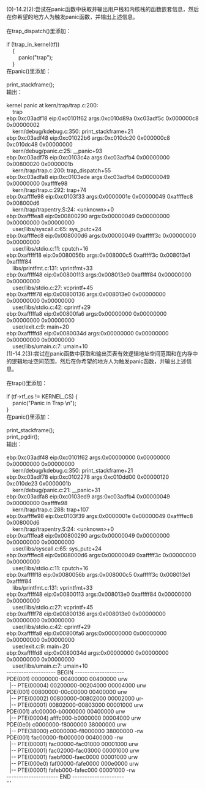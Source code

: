 <div><div>(0)-14.2(2):尝试在panic函数中获取并输出用户栈和内核栈的函数嵌套信息，然后在你希望的地方人为触发panic函数，并输出上述信息。</div><div><br /></div><div>在trap_dispatch()里添加：</div><div><br /></div><div>if (!trap_in_kernel(tf))</div><div>&nbsp; &nbsp; {</div><div>&nbsp; &nbsp; &nbsp; &nbsp; panic("trap");</div><div>&nbsp; &nbsp; }</div><div>在panic()里添加：</div><div><br /></div><div>print_stackframe();</div><div>输出：</div><div><br /></div><div>kernel panic at kern/trap/trap.c:200:</div><div>&nbsp; &nbsp; trap</div><div>ebp:0xc03adf18 eip:0xc0101f62 args:0xc010d89a 0xc03adf5c 0x000000c8 0x00000002&nbsp;</div><div>&nbsp; &nbsp; kern/debug/kdebug.c:350: print_stackframe+21</div><div>ebp:0xc03adf48 eip:0xc01022b6 args:0xc010dc20 0x000000c8 0xc010dc48 0x00000000&nbsp;</div><div>&nbsp; &nbsp; kern/debug/panic.c:25: __panic+93</div><div>ebp:0xc03adf78 eip:0xc0103c4a args:0xc03adfb4 0x00000000 0x00800020 0x0000001b&nbsp;</div><div>&nbsp; &nbsp; kern/trap/trap.c:200: trap_dispatch+55</div><div>ebp:0xc03adfa8 eip:0xc0103ede args:0xc03adfb4 0x00000049 0x00000000 0xaffffe98&nbsp;</div><div>&nbsp; &nbsp; kern/trap/trap.c:292: trap+74</div><div>ebp:0xaffffe98 eip:0xc0103f33 args:0x0000001e 0x00000049 0xaffffec8 0x008000d6&nbsp;</div><div>&nbsp; &nbsp; kern/trap/trapentry.S:24: &lt;unknown&gt;+0</div><div>ebp:0xaffffea8 eip:0x00800290 args:0x00000049 0x00000000 0x00000000 0x00000000&nbsp;</div><div>&nbsp; &nbsp; user/libs/syscall.c:65: sys_putc+24</div><div>ebp:0xaffffec8 eip:0x008000d6 args:0x00000049 0xafffff3c 0x00000000 0x00000000&nbsp;</div><div>&nbsp; &nbsp; user/libs/stdio.c:11: cputch+16</div><div>ebp:0xafffff18 eip:0x0080056b args:0x008000c5 0xafffff3c 0x008013e1 0xafffff84&nbsp;</div><div>&nbsp; &nbsp; libs/printfmt.c:131: vprintfmt+33</div><div>ebp:0xafffff48 eip:0x00800113 args:0x008013e0 0xafffff84 0x00000000 0x00000000&nbsp;</div><div>&nbsp; &nbsp; user/libs/stdio.c:27: vcprintf+45</div><div>ebp:0xafffff78 eip:0x00800136 args:0x008013e0 0x00000000 0x00000000 0x00000000&nbsp;</div><div>&nbsp; &nbsp; user/libs/stdio.c:42: cprintf+29</div><div>ebp:0xafffffa8 eip:0x00800fa6 args:0x00000000 0x00000000 0x00000000 0x00000000&nbsp;</div><div>&nbsp; &nbsp; user/exit.c:9: main+20</div><div>ebp:0xafffffd8 eip:0x0080034d args:0x00000000 0x00000000 0x00000000 0x00000000&nbsp;</div><div>&nbsp; &nbsp; user/libs/umain.c:7: umain+10</div><div>(1)-14.2(3):尝试在panic函数中获取和输出页表有效逻辑地址空间范围和在内存中的逻辑地址空间范围，然后在你希望的地方人为触发panic函数，并输出上述信息。</div><div><br /></div><div>在trap()里添加：</div><div><br /></div><div>if (tf-&gt;tf_cs != KERNEL_CS) {</div><div>&nbsp; &nbsp; panic("Panic in Trap \n");</div><div>}</div><div>在panic()里添加：</div><div><br /></div><div>print_stackframe();</div><div>print_pgdir();</div><div>输出：</div><div><br /></div><div>ebp:0xc03adf48 eip:0xc0101f62 args:0x00000000 0x00000000 0x00000000 0x00000000&nbsp;</div><div>&nbsp; &nbsp; kern/debug/kdebug.c:350: print_stackframe+21</div><div>ebp:0xc03adf78 eip:0xc0102278 args:0xc010dd00 0x00000120 0xc010de23 0x0000001b&nbsp;</div><div>&nbsp; &nbsp; kern/debug/panic.c:21: __panic+31</div><div>ebp:0xc03adfa8 eip:0xc0103ed9 args:0xc03adfb4 0x00000049 0x00000000 0xaffffe98&nbsp;</div><div>&nbsp; &nbsp; kern/trap/trap.c:288: trap+107</div><div>ebp:0xaffffe98 eip:0xc0103f39 args:0x0000001e 0x00000049 0xaffffec8 0x008000d6&nbsp;</div><div>&nbsp; &nbsp; kern/trap/trapentry.S:24: &lt;unknown&gt;+0</div><div>ebp:0xaffffea8 eip:0x00800290 args:0x00000049 0x00000000 0x00000000 0x00000000&nbsp;</div><div>&nbsp; &nbsp; user/libs/syscall.c:65: sys_putc+24</div><div>ebp:0xaffffec8 eip:0x008000d6 args:0x00000049 0xafffff3c 0x00000000 0x00000000&nbsp;</div><div>&nbsp; &nbsp; user/libs/stdio.c:11: cputch+16</div><div>ebp:0xafffff18 eip:0x0080056b args:0x008000c5 0xafffff3c 0x008013e1 0xafffff84&nbsp;</div><div>&nbsp; &nbsp; libs/printfmt.c:131: vprintfmt+33</div><div>ebp:0xafffff48 eip:0x00800113 args:0x008013e0 0xafffff84 0x00000000 0x00000000&nbsp;</div><div>&nbsp; &nbsp; user/libs/stdio.c:27: vcprintf+45</div><div>ebp:0xafffff78 eip:0x00800136 args:0x008013e0 0x00000000 0x00000000 0x00000000&nbsp;</div><div>&nbsp; &nbsp; user/libs/stdio.c:42: cprintf+29</div><div>ebp:0xafffffa8 eip:0x00800fa6 args:0x00000000 0x00000000 0x00000000 0x00000000&nbsp;</div><div>&nbsp; &nbsp; user/exit.c:9: main+20</div><div>ebp:0xafffffd8 eip:0x0080034d args:0x00000000 0x00000000 0x00000000 0x00000000&nbsp;</div><div>&nbsp; &nbsp; user/libs/umain.c:7: umain+10</div><div>-------------------- BEGIN --------------------</div><div>PDE(001) 00000000-00400000 00400000 urw</div><div>&nbsp; |-- PTE(00004) 00200000-00204000 00004000 urw</div><div>PDE(001) 00800000-00c00000 00400000 urw</div><div>&nbsp; |-- PTE(00002) 00800000-00802000 00002000 ur-</div><div>&nbsp; |-- PTE(00001) 00802000-00803000 00001000 urw</div><div>PDE(001) afc00000-b0000000 00400000 urw</div><div>&nbsp; |-- PTE(00004) afffc000-b0000000 00004000 urw</div><div>PDE(0e0) c0000000-f8000000 38000000 urw</div><div>&nbsp; |-- PTE(38000) c0000000-f8000000 38000000 -rw</div><div>PDE(001) fac00000-fb000000 00400000 -rw</div><div>&nbsp; |-- PTE(00001) fac00000-fac01000 00001000 urw</div><div>&nbsp; |-- PTE(00001) fac02000-fac03000 00001000 urw</div><div>&nbsp; |-- PTE(00001) faebf000-faec0000 00001000 urw</div><div>&nbsp; |-- PTE(000e0) faf00000-fafe0000 000e0000 urw</div><div>&nbsp; |-- PTE(00001) fafeb000-fafec000 00001000 -rw</div><div>--------------------- END ---------------------</div><div>'''</div></div><div><br /></div>
